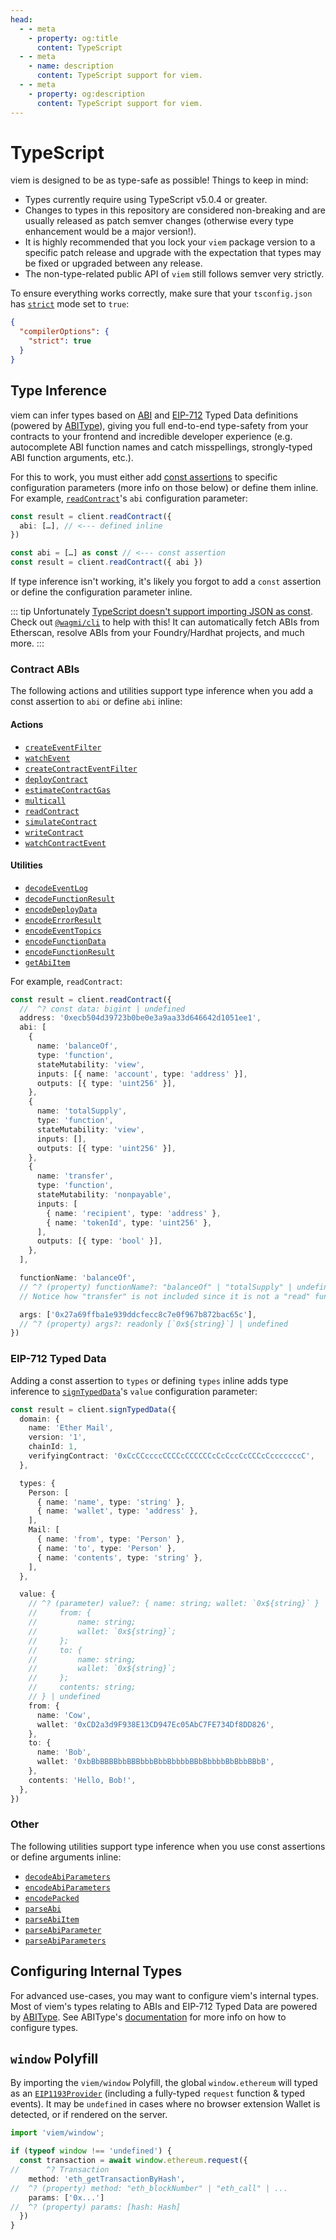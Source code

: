 ```yaml
---
head:
  - - meta
    - property: og:title
      content: TypeScript
  - - meta
    - name: description
      content: TypeScript support for viem.
  - - meta
    - property: og:description
      content: TypeScript support for viem.
---
```


# TypeScript

viem is designed to be as type-safe as possible! Things to keep in mind:

- Types currently require using TypeScript v5.0.4 or greater.
- Changes to types in this repository are considered non-breaking and are usually released as patch semver changes (otherwise every type enhancement would be a major version!).
- It is highly recommended that you lock your `viem` package version to a specific patch release and upgrade with the expectation that types may be fixed or upgraded between any release.
- The non-type-related public API of `viem` still follows semver very strictly.

To ensure everything works correctly, make sure that your `tsconfig.json` has [`strict`](https://www.typescriptlang.org/tsconfig#strict) mode set to `true`:

```json [tsconfig.json]
{
  "compilerOptions": {
    "strict": true
  }
}
```

## Type Inference

viem can infer types based on [ABI](https://docs.soliditylang.org/en/v0.8.15/abi-spec.html#json) and [EIP-712](https://eips.ethereum.org/EIPS/eip-712) Typed Data definitions (powered by [ABIType](https://abitype.dev)), giving you full end-to-end type-safety from your contracts to your frontend and incredible developer experience (e.g. autocomplete ABI function names and catch misspellings, strongly-typed ABI function arguments, etc.).

For this to work, you must either add [const assertions](https://www.typescriptlang.org/docs/handbook/release-notes/typescript-3-4.html#const-assertions) to specific configuration parameters (more info on those below) or define them inline. For example, [`readContract`](/docs/contract/readContract)'s `abi` configuration parameter:

```ts
const result = client.readContract({
  abi: […], // <--- defined inline
})
```

```ts
const abi = […] as const // <--- const assertion
const result = client.readContract({ abi })
```

If type inference isn't working, it's likely you forgot to add a `const` assertion or define the configuration parameter inline.

::: tip
Unfortunately [TypeScript doesn't support importing JSON as const](https://github.com/microsoft/TypeScript/issues/32063). Check out [`@wagmi/cli`](https://wagmi.sh/cli) to help with this! It can automatically fetch ABIs from Etherscan, resolve ABIs from your Foundry/Hardhat projects, and much more.
:::

### Contract ABIs

The following actions and utilities support type inference when you add a const assertion to `abi` or define `abi` inline:

#### Actions

- [`createEventFilter`](/docs/actions/public/createEventFilter)
- [`watchEvent`](/docs/actions/public/watchEvent)
- [`createContractEventFilter`](/docs/contract/createContractEventFilter)
- [`deployContract`](/docs/contract/deployContract)
- [`estimateContractGas`](/docs/contract/estimateContractGas)
- [`multicall`](/docs/contract/multicall)
- [`readContract`](/docs/contract/readContract)
- [`simulateContract`](/docs/contract/simulateContract)
- [`writeContract`](/docs/contract/writeContract)
- [`watchContractEvent`](/docs/contract/watchContractEvent)

#### Utilities

- [`decodeEventLog` ](/docs/contract/decodeEventLog)
- [`decodeFunctionResult` ](/docs/contract/decodeFunctionResult)
- [`encodeDeployData` ](/docs/contract/encodeDeployData)
- [`encodeErrorResult` ](/docs/contract/encodeErrorResult)
- [`encodeEventTopics` ](/docs/contract/encodeEventTopics)
- [`encodeFunctionData` ](/docs/contract/encodeFunctionData)
- [`encodeFunctionResult` ](/docs/contract/encodeFunctionResult)
- [`getAbiItem` ](/docs/abi/getAbiItem)

For example, `readContract`:

```ts
const result = client.readContract({
  //  ^? const data: bigint | undefined
  address: '0xecb504d39723b0be0e3a9aa33d646642d1051ee1',
  abi: [
    {
      name: 'balanceOf',
      type: 'function',
      stateMutability: 'view',
      inputs: [{ name: 'account', type: 'address' }],
      outputs: [{ type: 'uint256' }],
    },
    {
      name: 'totalSupply',
      type: 'function',
      stateMutability: 'view',
      inputs: [],
      outputs: [{ type: 'uint256' }],
    },
    {
      name: 'transfer',
      type: 'function',
      stateMutability: 'nonpayable',
      inputs: [
        { name: 'recipient', type: 'address' },
        { name: 'tokenId', type: 'uint256' },
      ],
      outputs: [{ type: 'bool' }],
    },
  ],

  functionName: 'balanceOf',
  // ^? (property) functionName?: "balanceOf" | "totalSupply" | undefined
  // Notice how "transfer" is not included since it is not a "read" function

  args: ['0x27a69ffba1e939ddcfecc8c7e0f967b872bac65c'],
  // ^? (property) args?: readonly [`0x${string}`] | undefined
})
```

### EIP-712 Typed Data

Adding a const assertion to `types` or defining `types` inline adds type inference to [`signTypedData`](/docs/actions/wallet/signTypedData)'s `value` configuration parameter:

```ts
const result = client.signTypedData({
  domain: {
    name: 'Ether Mail',
    version: '1',
    chainId: 1,
    verifyingContract: '0xCcCCccccCCCCcCCCCCCcCcCccCcCCCcCcccccccC',
  },

  types: {
    Person: [
      { name: 'name', type: 'string' },
      { name: 'wallet', type: 'address' },
    ],
    Mail: [
      { name: 'from', type: 'Person' },
      { name: 'to', type: 'Person' },
      { name: 'contents', type: 'string' },
    ],
  },

  value: {
    // ^? (parameter) value?: { name: string; wallet: `0x${string}` } | {
    //     from: {
    //         name: string;
    //         wallet: `0x${string}`;
    //     };
    //     to: {
    //         name: string;
    //         wallet: `0x${string}`;
    //     };
    //     contents: string;
    // } | undefined
    from: {
      name: 'Cow',
      wallet: '0xCD2a3d9F938E13CD947Ec05AbC7FE734Df8DD826',
    },
    to: {
      name: 'Bob',
      wallet: '0xbBbBBBBbbBBBbbbBbbBbbbbBBbBbbbbBbBbbBBbB',
    },
    contents: 'Hello, Bob!',
  },
})
```

### Other

The following utilities support type inference when you use const assertions or define arguments inline:

- [`decodeAbiParameters` ](/docs/abi/decodeAbiParameters)
- [`encodeAbiParameters` ](/docs/abi/encodeAbiParameters)
- [`encodePacked` ](/docs/abi/encodePacked)
- [`parseAbi` ](/docs/abi/parseAbi)
- [`parseAbiItem` ](/docs/abi/parseAbiItem)
- [`parseAbiParameter` ](/docs/abi/parseAbiParameter)
- [`parseAbiParameters` ](/docs/abi/parseAbiParameters)

## Configuring Internal Types

For advanced use-cases, you may want to configure viem's internal types. Most of viem's types relating to ABIs and EIP-712 Typed Data are powered by [ABIType](https://abitype.dev). See ABIType's [documentation](https://abitype.dev/config.html) for more info on how to configure types.

## `window` Polyfill

By importing the `viem/window` Polyfill, the global `window.ethereum` will typed as an [`EIP1193Provider`](https://github.com/wagmi-dev/viem/blob/4bdbf15be0d61b52a195e11c97201e707fb616cc/src/types/eip1193.ts#L24-L26) (including a fully-typed `request` function & typed events). It may be `undefined` in cases where no browser extension Wallet is detected, or if rendered on the server.

```ts
import 'viem/window';

if (typeof window !== 'undefined') {
  const transaction = await window.ethereum.request({
//      ^? Transaction        
    method: 'eth_getTransactionByHash',
//  ^? (property) method: "eth_blockNumber" | "eth_call" | ...
    params: ['0x...']
//  ^? (property) params: [hash: Hash]
  })
}
```
